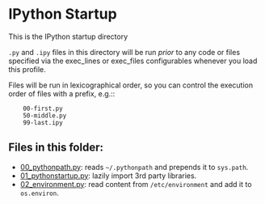 # IPython Startup

This is the IPython startup directory

`.py` and `.ipy` files in this directory will be run _prior_ to any code or files specified
via the exec_lines or exec_files configurables whenever you load this profile.

Files will be run in lexicographical order, so you can control the execution order of files
with a prefix, e.g.::

```
    00-first.py
    50-middle.py
    99-last.ipy
```

## Files in this folder:

- [00_pythonpath.py](00_pythonpath.py): reads `~/.pythonpath` and prepends it to `sys.path`.
- [01_pythonstartup.py](01_pythonstartup.py): lazily import 3rd party libraries.
- [02_environment.py](02_environment.py): read content from `/etc/environment` and add
  it to `os.environ`.
